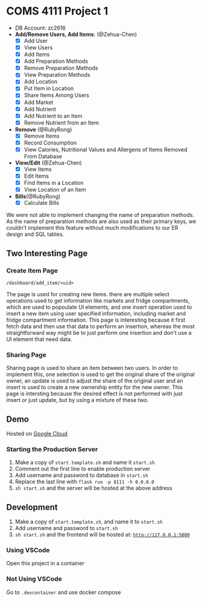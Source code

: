 # COMS 4111 Project 1

- DB Account: zc2616
- **Add/Remove Users, Add Items**: (@Zehua-Chen)
  - [x] Add User
  - [x] View Users
  - [x] Add Items
  - [x] Add Preparation Methods
  - [x] Remove Preparation Methods
  - [x] View Preparation Methods
  - [x] Add Location
  - [x] Put Item in Location
  - [x] Share Items Among Users
  - [x] Add Market
  - [x] Add Nutrient
  - [x] Add Nutrient to an Item
  - [x] Remove Nutrient from an Item
- **Remove** (@RubyRong)
  - [x] Remove Items
  - [x] Record Consumption
  - [x] View Calories, Nutritional Values and Allergens of Items Removed From
        Database
- **View/Edit** (@Zehua-Chen)
  - [x] View Items
  - [x] Edit Items
  - [x] Find Items in a Location
  - [x] View Location of an Item
- **Bills**(@RubyRong)
  - [x] Calculate Bills

We were not able to implement changing the name of preparation methods. As the
name of preparation methods are also used as their primary keys, we couldn't
implement this feature without much modifications to our ER design and SQL
tables.

## Two Interesting Page

### Create Item Page

```
/dashboard/add_item/<uid>
```

The page is used for creating new items. there are multiple select operations
used to get information like markets and fridge compartments, which are used to
popoulate UI elements, and one insert operation used to insert a new item using
user specified information, including market and fridge compartment information.
This page is interesting because it first fetch data and then use that data to
perform an insertion, whereas the most straightforward way might be to just
perform one insertion and don't use a UI element that need data.

### Sharing Page

Sharing page is used to share an item between two users. In order to implement
this, one selection is used to get the original share of the original owner, an
update is used to adjust the share of the original user and an insert is used to
create a new ownership entity for the new owner. This page is intersting because
the desired effect is not performed with just insert or just update, but by
using a mixture of these two.

## Demo

Hosted on [Google Cloud](http://35.185.22.82:8111/)

### Starting the Production Server

1. Make a copy of `start.template.sh` and name it `start.sh`
2. Comment out the first line to enable production server
3. Add username and password to database in `start.sh`
4. Replace the last line with `flask run -p 8111 -h 0.0.0.0`
5. `sh start.sh` and the server will be hosted at the above address

## Development

1. Make a copy of `start.template.sh`, and name it to `start.sh`
2. Add username and password to `start.sh`
3. `sh start.sh` and the frontend will be hosted at:
   [`http://127.0.0.1:5000`](http://127.0.0.1:5000)

### Using VSCode

Open this project in a container

### Not Using VSCode

Go to `.devcontainer` and use docker compose
